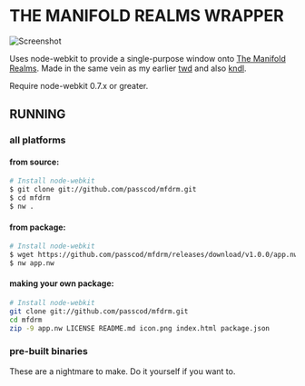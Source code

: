 THE MANIFOLD REALMS WRAPPER
===========================

![Screenshot](http://i.imgur.com/aDZr3s3.png)

Uses node-webkit to provide a single-purpose window
onto [The Manifold Realms]. Made in the same vein as
my earlier [twd](https://github.com/passcod/twd) and
also [kndl](https://github.com/passcod/kndl).

[The Manifold Realms]: http://themanifoldrealms.makopool.com

Require node-webkit 0.7.x or greater.

RUNNING
-------

### all platforms

#### from source:

```bash
# Install node-webkit
$ git clone git://github.com/passcod/mfdrm.git
$ cd mfdrm
$ nw .
```

#### from package:

```bash
# Install node-webkit
$ wget https://github.com/passcod/mfdrm/releases/download/v1.0.0/app.nw
$ nw app.nw
```

#### making your own package:

```bash
# Install node-webkit
git clone git://github.com/passcod/mfdrm.git
cd mfdrm
zip -9 app.nw LICENSE README.md icon.png index.html package.json
```

### pre-built binaries

These are a nightmare to make.
Do it yourself if you want to.
